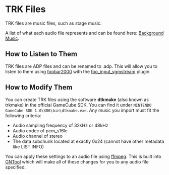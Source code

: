# TRK Files

TRK files are music files, such as stage music.

A list of what each audio file represents and can be found here: [Background Music](/gnt4/docs/audio/bgm.md).

## How to Listen to Them

TRK files are ADP files and can be renamed to .adp. This will allow you to listen to them using [foobar2000](https://www.foobar2000.org/) with the [foo_input_vgmstream](https://www.foobar2000.org/components/view/foo_input_vgmstream) plugin.

## How to Modify Them

You can create TRK files using the software **dtkmake** (also known as trkmake) in the official GameCube SDK. You can find it under `NINTENDO GameCube SDK 1.0\X86\bin\dtkmake.exe`. Any music you import must fit the following criteria:

* Audio sampling frequency of 32kHz or 48kHz
* Audio codec of pcm_s16le
* Audio channel of stereo
* The data subchunk located at exactly 0x24 (cannot have other metadata like LIST INFO)

You can apply these settings to an audio file using [ffmpeg](https://ffmpeg.org/). This is built into [GNTool](https://github.com/NicholasMoser/GNTool) which will make all of these changes for you to any audio file specified.
